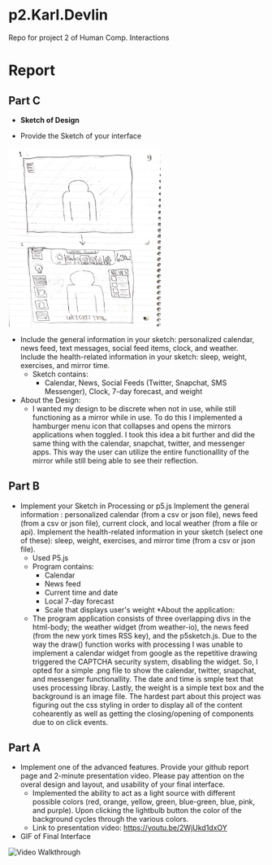 # p2.Karl.Devlin
Repo for project 2 of Human Comp. Interactions
# Report


## Part C
- **Sketch of Design**
* Provide the Sketch of your interface
<img src='Project2/Assets/p2.Karl.Devlin.png' title='SKETCH' width=300>

* Include the general information in your sketch: personalized calendar, news feed, text messages, social feed items, clock, and weather. Include the health-related information in your sketch: sleep, weight, exercises, and mirror time.
  * Sketch contains:
    * Calendar, News, Social Feeds (Twitter, Snapchat, SMS Messenger), Clock, 7-day forecast, and weight
* About the Design:
  * I wanted my design to be discrete when not in use, while still functioning as a mirror while in use. To do this I implemented a hamburger menu icon that collapses and opens the mirrors applications when toggled. I took this idea a bit further and did the same thing with the calendar, snapchat, twitter, and messenger apps. This way the user can utilize the entire functionallity of the mirror while still being able to see their reflection.


## Part B
* Implement your Sketch in Processing or p5.js Implement the general information : personalized calendar (from a csv or json file), news feed (from a csv or json file), current clock, and local weather (from a file or api). Implement the health-related information in your sketch (select one of these): sleep, weight, exercises, and mirror time (from a csv or json file).
  * Used P5.js
  * Program contains:
    * Calendar
    * News feed
    * Current time and date
    * Local 7-day forecast
    * Scale that displays user's weight
*About the application:
  * The program application consists of three overlapping divs in the html-body; the weather widget (from weather-io), the news feed (from the new york times RSS key), and the p5sketch.js. Due to the way the draw() function works with processing I was unable to implement a calendar widget from google as the repetitive drawing triggered the CAPTCHA security system, disabling the widget. So, I opted for a simple .png file to show the calendar, twitter, snapchat, and messenger functionallity. The date and time is smple text that uses processing libray. Lastly, the weight is a simple text box and the background is an image file. The hardest part about this project was figuring out the css styling in order to display all of the content cohearently as well as getting the closing/opening of components due to on click events. 

## Part A
* Implement one of the advanced features. Provide your github report page and 2-minute presentation video. Please pay attention on the overal design and layout, and usability of your final interface.
  * Implemented the ability to act as a light source with different possible colors (red, orange, yellow, green, blue-green, blue, pink, and purple). Upon clicking the lightbulb button the color of the background cycles through the various colors.
  * Link to presentation video: https://youtu.be/2WjUkd1dxOY
* GIF of Final Interface
<img src='Project2/Assets/p2.Karl.Devlin.gif' title='GIF Walkthrough' width='300' alt='Video Walkthrough' />
